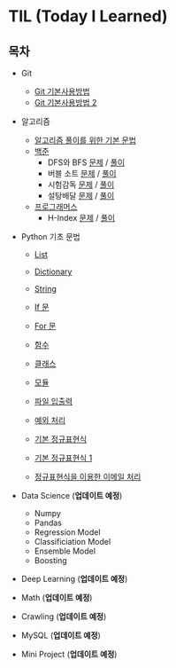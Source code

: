 # TIL (Today I Learned)

## 목차

* Git

  * [Git 기본사용방법](https://github.com/kimtaehyeong/TIL/blob/master/git.md)
  * [Git 기본사용방법 2](https://github.com/kimtaehyeong/TIL/blob/master/git1.md)

  

* 알고리즘

  * [알고리즘 풀이를 위한 기본 문법](https://github.com/kimtaehyeong/Algorithm/tree/master/basic)
  * [백준](https://www.acmicpc.net/)
    * DFS와 BFS [문제](https://www.acmicpc.net/problem/1260) / [풀이](https://github.com/kimtaehyeong/Algorithm/blob/master/solution/beakjoon_1260.py)
    * 버블 소트 [문제](https://www.acmicpc.net/problem/1377) / [풀이](https://github.com/kimtaehyeong/Algorithm/blob/master/solution/beakjoon_1377.ipynb)
    * 시험감독 [문제](https://www.acmicpc.net/problem/13458) / [풀이](https://github.com/kimtaehyeong/Algorithm/blob/master/solution/beakjoon_13458.py)
    * 설탕배달 [문제](https://www.acmicpc.net/problem/2839) / [풀이](https://github.com/kimtaehyeong/Algorithm/blob/master/solution/beakjoon_2839.py)
  * [프로그래머스](https://programmers.co.kr/)
    * H-Index [문제](https://programmers.co.kr/learn/courses/30/lessons/42747) / [풀이](https://github.com/kimtaehyeong/Algorithm/blob/master/solution/h_index.ipynb)

  

* Python 기초 문법

  * [List](https://github.com/kimtaehyeong/Python/blob/master/List_exam.ipynb)

  * [Dictionary](https://github.com/kimtaehyeong/Python/blob/master/Dictionary_exam.ipynb)

  * [String](https://github.com/kimtaehyeong/Python/blob/master/Dictionary_exam.ipynb)

  * [If 문](https://github.com/kimtaehyeong/Python/blob/master/IF_exam.ipynb)

  * [For 문](https://github.com/kimtaehyeong/Python/blob/master/For_Code_exam.ipynb)

  * [함수](https://github.com/kimtaehyeong/Python/blob/master/Function_Code_test.ipynb)

  * [클래스](https://github.com/kimtaehyeong/Python/blob/master/Class_test.ipynb)

  * [모듈](https://github.com/kimtaehyeong/Python/blob/master/7_1%20Module.ipynb)

  * [파일 입출력](https://github.com/kimtaehyeong/Python/blob/master/8_1%20File.ipynb)

  * [예외 처리](https://github.com/kimtaehyeong/Python/blob/master/9_1_Exception.ipynb)

  * [기본 정규표현식](https://github.com/kimtaehyeong/Python/blob/master/regular_expression_basic.ipynb)

  * [기본 정규표현식 1](https://github.com/kimtaehyeong/Python/blob/master/regular_expression_basic2.ipynb)

  * [정규표현식을 이용한 이메일 처리](https://github.com/kimtaehyeong/Python/blob/master/email_check(regex).ipynb)

    

* Data Science (**업데이트 예정**)

  * Numpy
  * Pandas
  * Regression Model
  * Classificiation Model
  * Ensemble Model
  * Boosting

  

* Deep Learning (**업데이트 예정**)



* Math (**업데이트 예정**)

  

* Crawling (**업데이트 예정**)



* MySQL (**업데이트 예정**)





* Mini Project (**업데이트 예정**)
